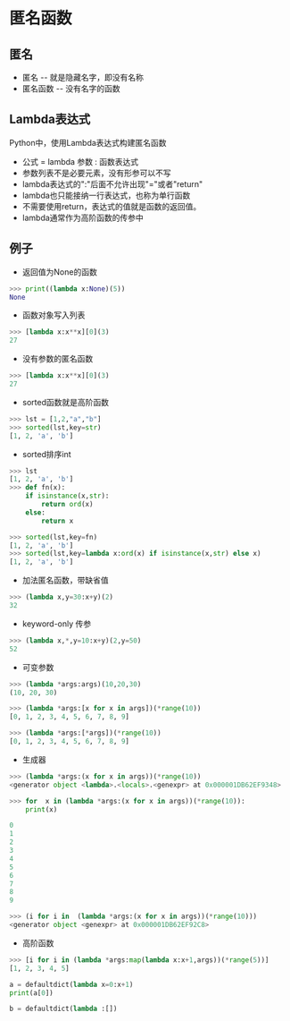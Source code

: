 # 匿名函数

## 匿名
- 匿名 -- 就是隐藏名字，即没有名称
- 匿名函数 -- 没有名字的函数

## Lambda表达式
Python中，使用Lambda表达式构建匿名函数
- 公式 = lambda 参数 : 函数表达式
- 参数列表不是必要元素，没有形参可以不写
- lambda表达式的":"后面不允许出现"="或者"return"
- lambda也只能接纳一行表达式，也称为单行函数
- 不需要使用return，表达式的值就是函数的返回值。
- lambda通常作为高阶函数的传参中

## 例子
- 返回值为None的函数
```Python
>>> print((lambda x:None)(5))
None
```

- 函数对象写入列表
```Python
>>> [lambda x:x**x][0](3)
27
```


- 没有参数的匿名函数
```Python
>>> [lambda x:x**x][0](3)
27
```


- sorted函数就是高阶函数
```Python
>>> lst = [1,2,"a","b"]
>>> sorted(lst,key=str)
[1, 2, 'a', 'b']
```

- sorted排序int
```Python
>>> lst
[1, 2, 'a', 'b']
>>> def fn(x):
	if isinstance(x,str):
		return ord(x)
	else:
		return x

>>> sorted(lst,key=fn)
[1, 2, 'a', 'b']
>>> sorted(lst,key=lambda x:ord(x) if isinstance(x,str) else x)
[1, 2, 'a', 'b']
```

- 加法匿名函数，带缺省值
```Python
>>> (lambda x,y=30:x+y)(2)
32
```

- keyword-only 传参
```Python
>>> (lambda x,*,y=10:x+y)(2,y=50)
52
```

- 可变参数
```Python
>>> (lambda *args:args)(10,20,30)
(10, 20, 30)

>>> (lambda *args:[x for x in args])(*range(10))
[0, 1, 2, 3, 4, 5, 6, 7, 8, 9]

>>> (lambda *args:[*args])(*range(10))
[0, 1, 2, 3, 4, 5, 6, 7, 8, 9]
```

- 生成器
```Python
>>> (lambda *args:(x for x in args))(*range(10))
<generator object <lambda>.<locals>.<genexpr> at 0x000001DB62EF9348>

>>> for  x in (lambda *args:(x for x in args))(*range(10)):
	print(x)

0
1
2
3
4
5
6
7
8
9

>>> (i for i in  (lambda *args:(x for x in args))(*range(10)))
<generator object <genexpr> at 0x000001DB62EF92C8>
```

- 高阶函数
```Python
>>> [i for i in (lambda *args:map(lambda x:x+1,args))(*range(5))]
[1, 2, 3, 4, 5]

a = defaultdict(lambda x=0:x+1)
print(a[0])

b = defaultdict(lambda :[])
```
